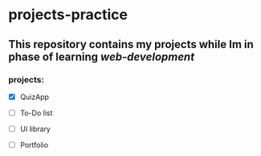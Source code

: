 # projects-practice
## This repository contains my projects while Im in phase of learning *web-development*
 
### projects:


- [X] QuizApp
- [ ] To-Do list
- [ ] UI library
- [ ] Portfolio

